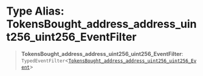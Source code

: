 # Type Alias: TokensBought\_address\_address\_uint256\_uint256\_EventFilter

> **TokensBought\_address\_address\_uint256\_uint256\_EventFilter**: `TypedEventFilter`\<[`TokensBought_address_address_uint256_uint256_Event`](TokensBought_address_address_uint256_uint256_Event.md)\>
